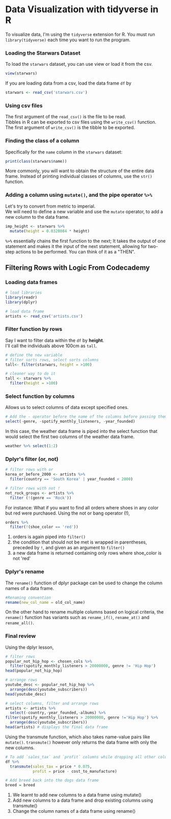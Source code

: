 # Data Visualization with tidyverse in R

To visualize data, I'm using the `tidyverse` extension for R. You must run `library(tidyverse)` each time you want to run the program.

### Loading the Starwars Dataset
To load the `starwars` dataset, you can use view or load it from the csv.

```r
view(starwars)
```

If you are loading data from a csv, load the data frame `df` by
```r
starwars <- read_csv('starwars.csv')
```

### Using csv files
The first argument of the `read_csv()` is the file to be read.  
Tibbles in R can be exported to csv files using the `write_csv()` function.   
The first argument of `write_csv()` is the tibble to be exported.

### Finding the class of a column
Specifically for the `name` column in the `starwars` dataset:
```r
print(class(starwars$name))
```

More commonly, you will want to obtain the structure of the entire data frame. Instead of printing individual classes of columns, use the `str()` function.


### Adding a column using `mutate()`, and the pipe operator `%>%`
Let's try to convert from metric to imperial.  
We will need to define a new variable and use the `mutate` operator, to add a new column to the data frame.

```r
imp_height <- starwars %>%
  mutate(height = 0.0328084 * height)
```

`%>%` essentially chains the first function to the next; It takes the output of one statement and makes it the input of the next statement, allowing for two-step actions to be performed. You can think of it as a "THEN".  



## Filtering Rows with Logic From Codecademy 

### Loading data frames
```r
# load libraries
library(readr)
library(dplyr)
```

```r
# load data frame
artists <- read_csv('artists.csv')
```

### Filter function by rows
Say I want to filter data within the `df` by **height**.  
I'll call the individuals above 100cm as `tall`.

```r
# define the new variable
# filter sorts rows, select sorts columns
tall<- filter(starwars, height = >100)

# cleaner way to do it
tall <- starwars %>%
  filter(height = >100)
```

### Select function by columns
Allows us to select columns of data except specified ones.    
```r
# Add the - operator before the name of the columns before passing them as arguments to select().
select(-genre, -spotify_monthly_listeners, -year_founded)
```

In this case, the weather data frame is piped into the select function that would select the first two columns of the weather data frame.
```r
weather %>% select(1:2) 
```

### Dplyr's filter (or, not)
```r
# filter rows with or
korea_or_before_2000 <- artists %>%
  filter(country == 'South Korea' | year_founded < 2000)
```

```r
# filter rows with not !
not_rock_groups <- artists %>%
  filter (!(genre == 'Rock'))
```
For instance: What if you want to find all orders where shoes in any color but red were purchased. Using the not or bang operator (!), 

```r
orders %>%
  filter(!(shoe_color == 'red'))
```

1. orders is again piped into `filter()`  
2. the condition that should not be met is wrapped in parentheses, preceded by `!`, and given as an argument to `filter()`  
3. a new data frame is returned containing only rows where shoe_color is not 'red'  

### Dplyr's rename
The `rename()` function of dplyr package can be used to change the column names of a data frame.

```r
#Renaming convention
rename(new_col_name = old_col_name)
```

On the other hand to rename multiple columns based on logical criteria, the `rename()` function has variants such as `rename_if()`, `rename_at()` and `rename_all()`.


### Final review
Using the dplyr lesson,
 
```r
# filter rows
popular_not_hip_hop <- chosen_cols %>% 
  filter(spotify_monthly_listeners > 20000000, genre != 'Hip Hop') 
head(popular_not_hip_hop)
```

```r
# arrange rows
youtube_desc <- popular_not_hip_hop %>% 
  arrange(desc(youtube_subscribers))
head(youtube_desc)
```

```r
# select columns, filter and arrange rows
artists <- artists %>%
  select(-country,-year_founded,-albums) %>%
filter(spotify_monthly_listeners > 20000000, genre !='Hip Hop') %>%
  arrange(desc(youtube_subscribers))
head(artists) # displays the final data frame
```

Using the transmute function, which also takes name-value pairs like `mutate()`. `transmute()` however only returns the data frame with only the new columns.
```r
# To add `sales_tax` and `profit` columns while dropping all other columns from the data frame:
df %>%
  transmute(sales_tax = price * 0.075,
            profit = price - cost_to_manufacture)
```
```r
# Add breed back into the dogs data frame
breed = breed
```

1. We learnt to add new columns to a data frame using mutate()
2. Add new columns to a data frame and drop existing columns using transmute()
3. Change the column names of a data frame using rename()
